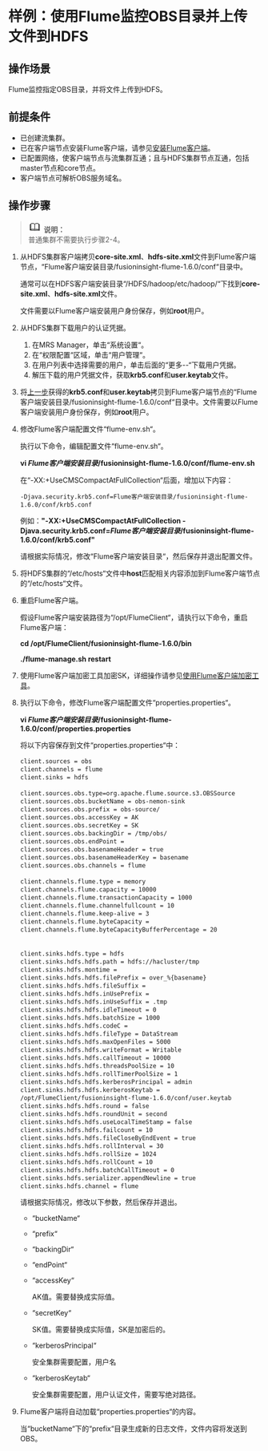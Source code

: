 # 样例：使用Flume监控OBS目录并上传文件到HDFS<a name="ZH-CN_TOPIC_0173178608"></a>

## 操作场景<a name="sa341b8740f944e5797e41ccb44bc12db"></a>

Flume监控指定OBS目录，并将文件上传到HDFS。

## 前提条件<a name="sb0acda40486d4dafb2c27d2b6d1f07c6"></a>

-   已创建流集群。
-   已在客户端节点安装Flume客户端，请参见[安装Flume客户端](安装Flume客户端.md)。
-   已配置网络，使客户端节点与流集群互通；且与HDFS集群节点互通，包括master节点和core节点。
-   客户端节点可解析OBS服务域名。

## 操作步骤<a name="sd1993de9206a482aaa7d94de7baa9d88"></a>

>![](public_sys-resources/icon-note.gif) **说明：**   
>普通集群不需要执行步骤2-4。  

1.  从HDFS集群客户端拷贝**core-site.xml**、**hdfs-site.xml**文件到Flume客户端节点，“Flume客户端安装目录/fusioninsight-flume-1.6.0/conf“目录中。

    通常可以在HDFS客户端安装目录“/HDFS/hadoop/etc/hadoop/“下找到**core-site.xml**、**hdfs-site.xml**文件。

    文件需要以Flume客户端安装用户身份保存，例如**root**用户。

2.  <a name="l9c27c6a6bd6447e6ae5a9ba11877debd"></a>从HDFS集群下载用户的认证凭据。
    1.  在MRS Manager，单击“系统设置“。
    2.  在“权限配置“区域，单击“用户管理“。
    3.  在用户列表中选择需要的用户，单击后面的“更多--“下载用户凭据。
    4.  解压下载的用户凭据文件，获取**krb5.conf**和**user.keytab**文件。

3.  将[上一步](#l9c27c6a6bd6447e6ae5a9ba11877debd)获得的**krb5.conf**和**user.keytab**拷贝到Flume客户端节点的“Flume客户端安装目录/fusioninsight-flume-1.6.0/conf“目录中。文件需要以Flume客户端安装用户身份保存，例如**root**用户。
4.  修改Flume客户端配置文件“flume-env.sh“。

    执行以下命令，编辑配置文件“flume-env.sh“。

    **vi  _Flume客户端安装目录_/fusioninsight-flume-1.6.0/conf/flume-env.sh**

    在“-XX:+UseCMSCompactAtFullCollection“后面，增加以下内容：

    ```
    -Djava.security.krb5.conf=Flume客户端安装目录/fusioninsight-flume-1.6.0/conf/krb5.conf 
    ```

    例如：**"-XX:+UseCMSCompactAtFullCollection -Djava.security.krb5.conf=_Flume客户端安装目录_/fusioninsight-flume-1.6.0/conf/krb5.conf"**

    请根据实际情况，修改“Flume客户端安装目录“，然后保存并退出配置文件。

5.  将HDFS集群的“/etc/hosts“文件中**host**匹配相关内容添加到Flume客户端节点的“/etc/hosts“文件。
6.  重启Flume客户端。

    假设Flume客户端安装路径为“/opt/FlumeClient“，请执行以下命令，重启Flume客户端：

    **cd /opt/FlumeClient/fusioninsight-flume-1.6.0/bin**

    **./flume-manage.sh restart**

7.  使用Flume客户端加密工具加密SK，详细操作请参见[使用Flume客户端加密工具](使用Flume客户端加密工具.md)。
8.  执行以下命令，修改Flume客户端配置文件“properties.properties“。

    **vi  _Flume客户端安装目录_/fusioninsight-flume-1.6.0/conf/properties.properties**

    将以下内容保存到文件“properties.properties“中：

    ```
    client.sources = obs
    client.channels = flume
    client.sinks = hdfs
    
    client.sources.obs.type=org.apache.flume.source.s3.OBSSource
    client.sources.obs.bucketName = obs-nemon-sink
    client.sources.obs.prefix = obs-source/
    client.sources.obs.accessKey = AK 
    client.sources.obs.secretKey = SK 
    client.sources.obs.backingDir = /tmp/obs/
    client.sources.obs.endPoint = 
    client.sources.obs.basenameHeader = true
    client.sources.obs.basenameHeaderKey = basename
    client.sources.obs.channels = flume 
    
    client.channels.flume.type = memory
    client.channels.flume.capacity = 10000
    client.channels.flume.transactionCapacity = 1000
    client.channels.flume.channelfullcount = 10
    client.channels.flume.keep-alive = 3
    client.channels.flume.byteCapacity = 
    client.channels.flume.byteCapacityBufferPercentage = 20
    
    
    client.sinks.hdfs.type = hdfs
    client.sinks.hdfs.hdfs.path = hdfs://hacluster/tmp
    client.sinks.hdfs.montime = 
    client.sinks.hdfs.hdfs.filePrefix = over_%{basename}
    client.sinks.hdfs.hdfs.fileSuffix = 
    client.sinks.hdfs.hdfs.inUsePrefix = 
    client.sinks.hdfs.hdfs.inUseSuffix = .tmp
    client.sinks.hdfs.hdfs.idleTimeout = 0
    client.sinks.hdfs.hdfs.batchSize = 1000
    client.sinks.hdfs.hdfs.codeC =  
    client.sinks.hdfs.hdfs.fileType = DataStream
    client.sinks.hdfs.hdfs.maxOpenFiles = 5000
    client.sinks.hdfs.hdfs.writeFormat = Writable
    client.sinks.hdfs.hdfs.callTimeout = 10000
    client.sinks.hdfs.hdfs.threadsPoolSize = 10
    client.sinks.hdfs.hdfs.rollTimerPoolSize = 1
    client.sinks.hdfs.hdfs.kerberosPrincipal = admin
    client.sinks.hdfs.hdfs.kerberosKeytab = /opt/FlumeClient/fusioninsight-flume-1.6.0/conf/user.keytab
    client.sinks.hdfs.hdfs.round = false
    client.sinks.hdfs.hdfs.roundUnit = second
    client.sinks.hdfs.hdfs.useLocalTimeStamp = false
    client.sinks.hdfs.hdfs.failcount = 10
    client.sinks.hdfs.hdfs.fileCloseByEndEvent = true
    client.sinks.hdfs.hdfs.rollInterval = 30
    client.sinks.hdfs.hdfs.rollSize = 1024
    client.sinks.hdfs.hdfs.rollCount = 10
    client.sinks.hdfs.hdfs.batchCallTimeout = 0
    client.sinks.hdfs.serializer.appendNewline = true
    client.sinks.hdfs.channel = flume 
    ```

    请根据实际情况，修改以下参数，然后保存并退出。

    -   “bucketName“
    -   “prefix“
    -   “backingDir“
    -   “endPoint“
    -   “accessKey“

        AK值。需要替换成实际值。

    -   “secretKey“

        SK值。需要替换成实际值，SK是加密后的。

    -   “kerberosPrincipal“

        安全集群需要配置，用户名

    -   “kerberosKeytab“

        安全集群需要配置，用户认证文件，需要写绝对路径。

9.  Flume客户端将自动加载“properties.properties“的内容。

    当“bucketName“下的“prefix“目录生成新的日志文件，文件内容将发送到OBS。


